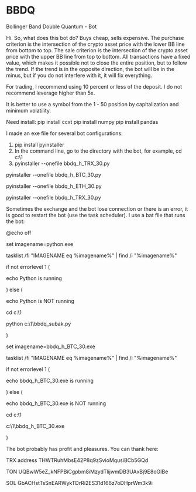 # BBDQ
Bollinger Band Double Quantum - Bot

Hi.
So, what does this bot do?
Buys cheap, sells expensive.
The purchase criterion is the intersection of the crypto asset price with the lower BB line from bottom to top.
The sale criterion is the intersection of the crypto asset price with the upper BB line from top to bottom.
All transactions have a fixed value, which makes it possible not to close the entire position,
but to follow the trend.
If the trend is in the opposite direction, the bot will be in the minus, but if you do not interfere with it, it will fix everything.

For trading, I recommend using 10 percent or less of the deposit.
I do not recommend leverage higher than 5x.

It is better to use a symbol from the 1 - 50 position by capitalization and minimum volatility.

Need install:
pip install ccxt
pip install numpy
pip install pandas

I made an exe file for several bot configurations:
1. pip install pyinstaller
2. In the command line, go to the directory with the bot, for example, cd c:\1
3. pyinstaller --onefile bbdq_h_TRX_30.py

pyinstaller --onefile bbdq_h_BTC_30.py

pyinstaller --onefile bbdq_h_ETH_30.py

pyinstaller --onefile bbdq_h_TRX_30.py

Sometimes the exchange and the bot lose connection or there is an error, it is good to restart the bot (use the task scheduler).
I use a bat file that runs the bot:

@echo off

set imagename=python.exe

tasklist /fi "IMAGENAME eq %imagename%" | find /i "%imagename%"

if not errorlevel 1 (

echo Python is running

) else (

echo Python is NOT running

cd c:\1

python c:\1\bbdq_subak.py

)

set imagename=bbdq_h_BTC_30.exe

tasklist /fi "IMAGENAME eq %imagename%" | find /i "%imagename%"

if not errorlevel 1 (

echo bbdq_h_BTC_30.exe is running

) else (

echo bbdq_h_BTC_30.exe is NOT running

cd c:\1

c:\1\bbdq_h_BTC_30.exe

)

The bot probably has profit and pleasures.
You can thank here:

TRX address
THWTRuhMbsE42P8q9zSvioMqusiBCb5GQd

TON
UQBwW5eZ_kNFPBiCgpbm8iMzydTlijwmDB3UAxBj9E8oGIBe

SOL
GbACHstTsSnEARWykTDrRi2ES31d166z7oDHprWm3k9i
